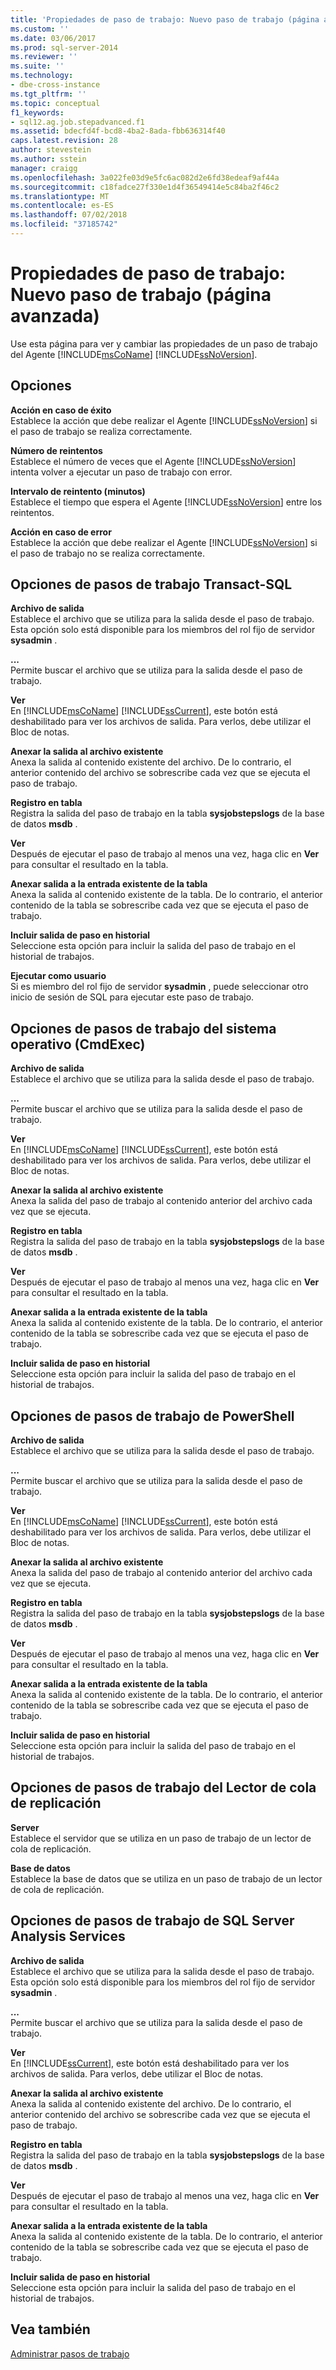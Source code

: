 ```yaml
---
title: 'Propiedades de paso de trabajo: Nuevo paso de trabajo (página avanzada) | Microsoft Docs'
ms.custom: ''
ms.date: 03/06/2017
ms.prod: sql-server-2014
ms.reviewer: ''
ms.suite: ''
ms.technology:
- dbe-cross-instance
ms.tgt_pltfrm: ''
ms.topic: conceptual
f1_keywords:
- sql12.ag.job.stepadvanced.f1
ms.assetid: bdecfd4f-bcd8-4ba2-8ada-fbb636314f40
caps.latest.revision: 28
author: stevestein
ms.author: sstein
manager: craigg
ms.openlocfilehash: 3a022fe03d9e5fc6ac082d2e6fd38edeaf9af44a
ms.sourcegitcommit: c18fadce27f330e1d4f36549414e5c84ba2f46c2
ms.translationtype: MT
ms.contentlocale: es-ES
ms.lasthandoff: 07/02/2018
ms.locfileid: "37185742"
---
```

# <a name="job-step-properties-new-job-step-advanced-page"></a>Propiedades de paso de trabajo: Nuevo paso de trabajo (página avanzada)
  Use esta página para ver y cambiar las propiedades de un paso de trabajo del Agente [!INCLUDE[msCoName](../../includes/msconame-md.md)] [!INCLUDE[ssNoVersion](../../includes/ssnoversion-md.md)].  
  
## <a name="options"></a>Opciones  
 **Acción en caso de éxito**  
 Establece la acción que debe realizar el Agente [!INCLUDE[ssNoVersion](../../includes/ssnoversion-md.md)] si el paso de trabajo se realiza correctamente.  
  
 **Número de reintentos**  
 Establece el número de veces que el Agente [!INCLUDE[ssNoVersion](../../includes/ssnoversion-md.md)] intenta volver a ejecutar un paso de trabajo con error.  
  
 **Intervalo de reintento (minutos)**  
 Establece el tiempo que espera el Agente [!INCLUDE[ssNoVersion](../../includes/ssnoversion-md.md)] entre los reintentos.  
  
 **Acción en caso de error**  
 Establece la acción que debe realizar el Agente [!INCLUDE[ssNoVersion](../../includes/ssnoversion-md.md)] si el paso de trabajo no se realiza correctamente.  
  
## <a name="options-for-transact-sql-job-steps"></a>Opciones de pasos de trabajo Transact-SQL  
 **Archivo de salida**  
 Establece el archivo que se utiliza para la salida desde el paso de trabajo. Esta opción solo está disponible para los miembros del rol fijo de servidor **sysadmin** .  
  
 **...**  
 Permite buscar el archivo que se utiliza para la salida desde el paso de trabajo.  
  
 **Ver**  
 En [!INCLUDE[msCoName](../../includes/msconame-md.md)] [!INCLUDE[ssCurrent](../../includes/sscurrent-md.md)], este botón está deshabilitado para ver los archivos de salida. Para verlos, debe utilizar el Bloc de notas.  
  
 **Anexar la salida al archivo existente**  
 Anexa la salida al contenido existente del archivo. De lo contrario, el anterior contenido del archivo se sobrescribe cada vez que se ejecuta el paso de trabajo.  
  
 **Registro en tabla**  
 Registra la salida del paso de trabajo en la tabla **sysjobstepslogs** de la base de datos **msdb** .  
  
 **Ver**  
 Después de ejecutar el paso de trabajo al menos una vez, haga clic en **Ver** para consultar el resultado en la tabla.  
  
 **Anexar salida a la entrada existente de la tabla**  
 Anexa la salida al contenido existente de la tabla. De lo contrario, el anterior contenido de la tabla se sobrescribe cada vez que se ejecuta el paso de trabajo.  
  
 **Incluir salida de paso en historial**  
 Seleccione esta opción para incluir la salida del paso de trabajo en el historial de trabajos.  
  
 **Ejecutar como usuario**  
 Si es miembro del rol fijo de servidor **sysadmin** , puede seleccionar otro inicio de sesión de SQL para ejecutar este paso de trabajo.  
  
## <a name="options-for-operating-system-cmdexec-job-steps"></a>Opciones de pasos de trabajo del sistema operativo (CmdExec)  
 **Archivo de salida**  
 Establece el archivo que se utiliza para la salida desde el paso de trabajo.  
  
 **...**  
 Permite buscar el archivo que se utiliza para la salida desde el paso de trabajo.  
  
 **Ver**  
 En [!INCLUDE[msCoName](../../includes/msconame-md.md)] [!INCLUDE[ssCurrent](../../includes/sscurrent-md.md)], este botón está deshabilitado para ver los archivos de salida. Para verlos, debe utilizar el Bloc de notas.  
  
 **Anexar la salida al archivo existente**  
 Anexa la salida del paso de trabajo al contenido anterior del archivo cada vez que se ejecuta.  
  
 **Registro en tabla**  
 Registra la salida del paso de trabajo en la tabla **sysjobstepslogs** de la base de datos **msdb** .  
  
 **Ver**  
 Después de ejecutar el paso de trabajo al menos una vez, haga clic en **Ver** para consultar el resultado en la tabla.  
  
 **Anexar salida a la entrada existente de la tabla**  
 Anexa la salida al contenido existente de la tabla. De lo contrario, el anterior contenido de la tabla se sobrescribe cada vez que se ejecuta el paso de trabajo.  
  
 **Incluir salida de paso en historial**  
 Seleccione esta opción para incluir la salida del paso de trabajo en el historial de trabajos.  
  
## <a name="options-for-powershell-job-steps"></a>Opciones de pasos de trabajo de PowerShell  
 **Archivo de salida**  
 Establece el archivo que se utiliza para la salida desde el paso de trabajo.  
  
 **...**  
 Permite buscar el archivo que se utiliza para la salida desde el paso de trabajo.  
  
 **Ver**  
 En [!INCLUDE[msCoName](../../includes/msconame-md.md)] [!INCLUDE[ssCurrent](../../includes/sscurrent-md.md)], este botón está deshabilitado para ver los archivos de salida. Para verlos, debe utilizar el Bloc de notas.  
  
 **Anexar la salida al archivo existente**  
 Anexa la salida del paso de trabajo al contenido anterior del archivo cada vez que se ejecuta.  
  
 **Registro en tabla**  
 Registra la salida del paso de trabajo en la tabla **sysjobstepslogs** de la base de datos **msdb** .  
  
 **Ver**  
 Después de ejecutar el paso de trabajo al menos una vez, haga clic en **Ver** para consultar el resultado en la tabla.  
  
 **Anexar salida a la entrada existente de la tabla**  
 Anexa la salida al contenido existente de la tabla. De lo contrario, el anterior contenido de la tabla se sobrescribe cada vez que se ejecuta el paso de trabajo.  
  
 **Incluir salida de paso en historial**  
 Seleccione esta opción para incluir la salida del paso de trabajo en el historial de trabajos.  
  
## <a name="options-for-replication-queue-reader-job-steps"></a>Opciones de pasos de trabajo del Lector de cola de replicación  
 **Server**  
 Establece el servidor que se utiliza en un paso de trabajo de un lector de cola de replicación.  
  
 **Base de datos**  
 Establece la base de datos que se utiliza en un paso de trabajo de un lector de cola de replicación.  
  
## <a name="options-for-sql-server-analysis-services-job-steps"></a>Opciones de pasos de trabajo de SQL Server Analysis Services  
 **Archivo de salida**  
 Establece el archivo que se utiliza para la salida desde el paso de trabajo. Esta opción solo está disponible para los miembros del rol fijo de servidor **sysadmin** .  
  
 **...**  
 Permite buscar el archivo que se utiliza para la salida desde el paso de trabajo.  
  
 **Ver**  
 En [!INCLUDE[ssCurrent](../../includes/sscurrent-md.md)], este botón está deshabilitado para ver los archivos de salida. Para verlos, debe utilizar el Bloc de notas.  
  
 **Anexar la salida al archivo existente**  
 Anexa la salida al contenido existente del archivo. De lo contrario, el anterior contenido del archivo se sobrescribe cada vez que se ejecuta el paso de trabajo.  
  
 **Registro en tabla**  
 Registra la salida del paso de trabajo en la tabla **sysjobstepslogs** de la base de datos **msdb** .  
  
 **Ver**  
 Después de ejecutar el paso de trabajo al menos una vez, haga clic en **Ver** para consultar el resultado en la tabla.  
  
 **Anexar salida a la entrada existente de la tabla**  
 Anexa la salida al contenido existente de la tabla. De lo contrario, el anterior contenido de la tabla se sobrescribe cada vez que se ejecuta el paso de trabajo.  
  
 **Incluir salida de paso en historial**  
 Seleccione esta opción para incluir la salida del paso de trabajo en el historial de trabajos.  
  
## <a name="see-also"></a>Vea también  
 [Administrar pasos de trabajo](manage-job-steps.md)  
  
  
